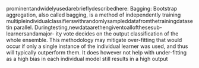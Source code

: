 prominentandwidelyusedarebrieflydescribedhere:
Bagging: Bootstrap aggregation, also called bagging, is a method of independently training
multipleindividualclassifierswithrandomlysampleddatafromthetrainingdatasetin
parallel. Duringtesting,newdataarethengiventoallofthesesub-learnersandamajor-
ity vote decides on the output classification of the whole ensemble. This methodology
may mitigate over-fitting that would occur if only a single instance of the individual
learner was used, and thus will typically outperform them. It does however not help
with under-fitting as a high bias in each individual model still results in a high output